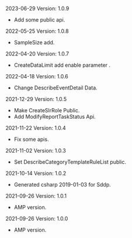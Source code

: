 2023-06-29 Version: 1.0.9
- Add some public api.

2022-05-25 Version: 1.0.8
- SampleSize add.

2022-04-20 Version: 1.0.7
- CreateDataLimit add enable parameter .

2022-04-18 Version: 1.0.6
- Change DescribeEventDetail Data.

2021-12-29 Version: 1.0.5
- Make CreateSlrRole Public.
- Add ModifyReportTaskStatus Api.

2021-11-22 Version: 1.0.4
- Fix some apis.

2021-11-02 Version: 1.0.3
- Set DescribeCategoryTemplateRuleList public.

2021-10-14 Version: 1.0.2
- Generated csharp 2019-01-03 for Sddp.

2021-09-26 Version: 1.0.1
- AMP version.

2021-09-26 Version: 1.0.0
- AMP version.

